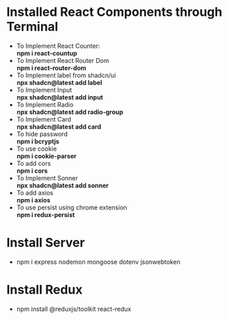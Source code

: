 # Installed React Components through Terminal
- To Implement React Counter:    
**npm i react-countup** 
- To Implement React Router Dom   
**npm i react-router-dom**
- To Implement label from shadcn/ui   
**npx shadcn@latest add label**
- To Implement Input   
**npx shadcn@latest add input**      
- To Implement Radio          
**npx shadcn@latest add radio-group**       
- To Implement Card       
**npx shadcn@latest add card**       
- To hide password    
**npm i bcryptjs**    
- To use cookie     
**npm i cookie-parser**        
- To add cors      
**npm i cors**        
- To Implement Sonner          
**npx shadcn@latest add sonner**    
- To add axios      
**npm i axios**     
- To use persist using chrome extension      
**npm i redux-persist**

# Install Server
- npm i express nodemon mongoose dotenv jsonwebtoken

# Install Redux      
- npm install @reduxjs/toolkit react-redux